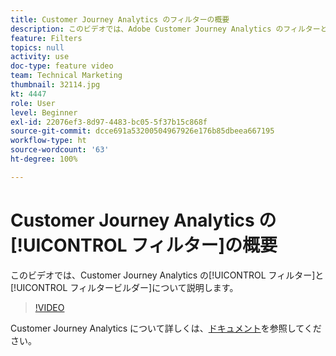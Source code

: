 ```yaml
---
title: Customer Journey Analytics のフィルターの概要
description: このビデオでは、Adobe Customer Journey Analytics のフィルターとフィルタービルダーについて説明します。
feature: Filters
topics: null
activity: use
doc-type: feature video
team: Technical Marketing
thumbnail: 32114.jpg
kt: 4447
role: User
level: Beginner
exl-id: 22076ef3-8d97-4483-bc05-5f37b15c868f
source-git-commit: dcce691a53200504967926e176b85dbeea667195
workflow-type: ht
source-wordcount: '63'
ht-degree: 100%

---
```


# Customer Journey Analytics の[!UICONTROL フィルター]の概要

このビデオでは、Customer Journey Analytics の[!UICONTROL フィルター]と[!UICONTROL フィルタービルダー]について説明します。

>[!VIDEO](https://video.tv.adobe.com/v/32114/?quality=12)

Customer Journey Analytics について詳しくは、[ドキュメント](https://docs.adobe.com/content/help/ja-JP/analytics-platform/using/cja-landing.html)を参照してください。
